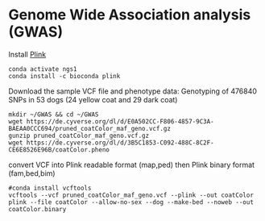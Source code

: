 Genome Wide Association analysis (GWAS)
=======================================

Install [Plink](https://www.cog-genomics.org/plink)
```
conda activate ngs1
conda install -c bioconda plink 
```

Download the sample VCF file and phenotype data: Genotyping of 476840 SNPs in 53 dogs (24 yellow coat and 29 dark coat)
```
mkdir ~/GWAS && cd ~/GWAS
wget https://de.cyverse.org/dl/d/E0A502CC-F806-4857-9C3A-BAEAA0CCC694/pruned_coatColor_maf_geno.vcf.gz
gunzip pruned_coatColor_maf_geno.vcf.gz
wget https://de.cyverse.org/dl/d/3B5C1853-C092-488C-8C2F-CE6E8526E96B/coatColor.pheno
```

convert VCF into Plink readable format (map,ped) then Plink binary format (fam,bed,bim)
```
#conda install vcftools
vcftools --vcf pruned_coatColor_maf_geno.vcf --plink --out coatColor
plink --file coatColor --allow-no-sex --dog --make-bed --noweb --out coatColor.binary
```

